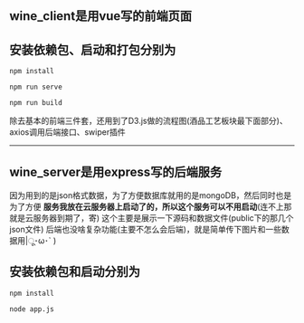 ## wine_client是用vue写的前端页面

## 安装依赖包、启动和打包分别为
```
npm install
```
```
npm run serve
```
```
npm run build
```
除去基本的前端三件套，还用到了D3.js做的流程图(酒品工艺板块最下面部分)、axios调用后端接口、swiper插件


--------------------------------------------------------------------------------------------------


## wine_server是用express写的后端服务

因为用到的是json格式数据，为了方便数据库就用的是mongoDB，然后同时也是为了方便
**服务我放在云服务器上启动了的，所以这个服务可以不用启动**(连不上那就是云服务器到期了，寄)
这个主要是展示一下源码和数据文件(public下的那几个json文件)
后端也没啥复杂功能(主要不怎么会后端)，就是简单传下图片和一些数据用|ू･ω･` )

## 安装依赖包和启动分别为
```
npm install
```
```
node app.js
```

